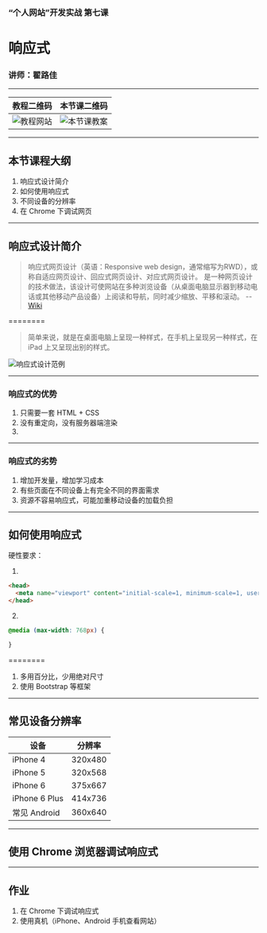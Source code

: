 <!--
title: 第七课：响应式
description: 《“个人网站”开发实战》第七课：响应式。本堂课我们学习使用响应式设计，以便让网页在更多的设备上取得理想的显示效果。
keywords: 响应式,response design
thumbnail: http://qiniu.meathill.com/wp-content/uploads/2017/02/WP_20130927_001-768x433.jpg
-->

### “个人网站”开发实战 第七课
# 响应式

### 讲师：翟路佳

--------

| 教程二维码 | 本节课二维码 |
|----|----|
| ![教程网站](../../img/qrcode/home.png) | ![本节课教案](../../img/qrcode/lesson7.png) |
<!-- .element: class="t-a-c" -->

--------

## 本节课程大纲

1. 响应式设计简介
2. 如何使用响应式
3. 不同设备的分辨率
4. 在 Chrome 下调试网页

--------

## 响应式设计简介

> 响应式网页设计（英语：Responsive web design，通常缩写为RWD），或称自适应网页设计、回应式网页设计、对应式网页设计。 是一种网页设计的技术做法，该设计可使网站在多种浏览设备（从桌面电脑显示器到移动电话或其他移动产品设备）上阅读和导航，同时减少缩放、平移和滚动。
> --[Wiki](https://zh.wikipedia.org/wiki/%E5%93%8D%E5%BA%94%E5%BC%8F%E7%BD%91%E9%A1%B5%E8%AE%BE%E8%AE%A1)

========

> 简单来说，就是在桌面电脑上呈现一种样式，在手机上呈现另一种样式，在 iPad 上又呈现出别的样式。

![响应式设计范例](http://cdn.uehtml.com/201403/1394784374161.jpg)

--------

### 响应式的优势

1. 只需要一套 HTML + CSS
2. 没有重定向，没有服务器端渲染
3.

--------

### 响应式的劣势

1. 增加开发量，增加学习成本
2. 有些页面在不同设备上有完全不同的界面需求
3. 资源不容易响应式，可能加重移动设备的加载负担

--------

## 如何使用响应式

硬性要求：

1.

```html
<head>
  <meta name="viewport" content="initial-scale=1, minimum-scale=1, user-scalable=no">
</head>
```

2.

```css
@media (max-width: 768px) {

}
```

========

1. 多用百分比，少用绝对尺寸
2. 使用 Bootstrap 等框架

--------

## 常见设备分辨率

| 设备 | 分辨率 |
|------|-------|
| iPhone 4 | 320x480 |
| iPhone 5 | 320x568 |
| iPhone 6 | 375x667 |
| iPhone 6 Plus | 414x736 |
| 常见 Android | 360x640 |

--------

## 使用 Chrome 浏览器调试响应式

--------

## 作业

1. 在 Chrome 下调试响应式
2. 使用真机（iPhone、Android 手机查看网站）